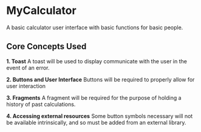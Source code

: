 # MyCalculator
A basic calculator user interface with basic functions for basic people.

## Core Concepts Used
**1. Toast**
	A toast will be used to display communicate with the user in the event of an error.
	
**2. Buttons and User Interface**
	Buttons will be required to properly allow for user interaction
	
**3. Fragments**
	A fragment will be required for the purpose of holding a history of past calculations.
	
**4. Accessing external resources**
	Some button symbols necessary will not be available intrinsically, and so must be added from an external library.
